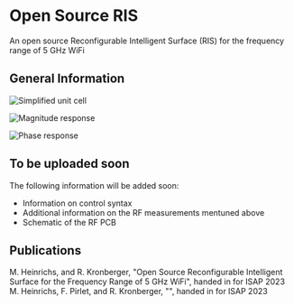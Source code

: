 # Open Source RIS
An open source Reconfigurable Intelligent Surface (RIS) for the frequency range of 5 GHz WiFi

## General Information

![Simplified unit cell](https://github.com/mheinri/OpenSourceRIS/assets/122888316/cb989b45-aa1c-4d84-b508-998d17d9c524)

![Magnitude response](https://github.com/mheinri/OpenSourceRIS/assets/122888316/5f176c84-958c-4cb6-9375-72e400059e7b)

![Phase response](https://github.com/mheinri/OpenSourceRIS/assets/122888316/b617f4ba-a4da-4082-8fc5-86f338444d36)

## To be uploaded soon
The following information will be added soon:
* Information on control syntax
* Additional information on the RF measurements mentuned above
* Schematic of the RF PCB

## Publications
M. Heinrichs, and R. Kronberger, "Open Source Reconfigurable Intelligent Surface for the Frequency Range of 5 GHz WiFi", handed in for ISAP 2023
M. Heinrichs, F. Pirlet, and R. Kronberger, "", handed in for ISAP 2023
